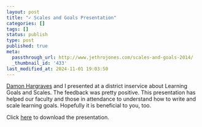 ```yaml
---
layout: post
title: "✓ Scales and Goals Presentation"
categories: []
tags: []
status: publish
type: post
published: true
meta:
  passthrough_url: http://www.jethrojones.com/scales-and-goals-2014/
  _thumbnail_id: '433'
last_modified_at: 2024-11-01 19:03:50
---
```


[Damon Hargraves](http://damonhargraves.com) and I presented at a district inservice about Learning Goals and Scales. The feedback was pretty positive. This presentation has helped our faculty and those in attendance to understand how to write and scale learning goals. Hopefully it is beneficial to you, too.


Click 
[here](http://www.jethrojones.com/scales-and-goals-2014/) to download the presentation.
